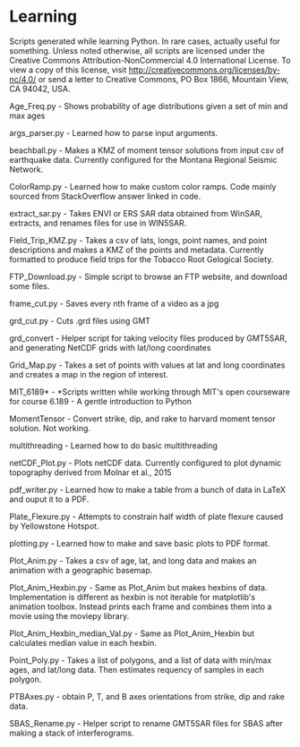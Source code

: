 # Learning
Scripts generated while learning Python. In rare cases, actually useful for something.
Unless noted otherwise, all scripts are licensed under the Creative Commons Attribution-NonCommercial 4.0 International License. To view a copy of this license, visit http://creativecommons.org/licenses/by-nc/4.0/ or send a letter to Creative Commons, PO Box 1866, Mountain View, CA 94042, USA.

Age_Freq.py - Shows probability of age distributions given a set of min and max ages

args_parser.py - Learned how to parse input arguments.

beachball.py - Makes a KMZ of moment tensor solutions from input csv of earthquake data. Currently configured for the Montana Regional Seismic Network.

ColorRamp.py - Learned how to make custom color ramps. Code mainly sourced from StackOverflow answer linked in code.

extract_sar.py - Takes ENVI or ERS SAR data obtained from WinSAR, extracts, and renames files for use in WIN5SAR.

Field_Trip_KMZ.py - Takes a csv of lats, longs, point names, and point descriptions and makes a KMZ of the points and metadata. Currently formatted to produce field trips for the Tobacco Root Gelogical Society.

FTP_Download.py - Simple script to browse an FTP website, and download some files.

frame_cut.py - Saves every nth frame of a video as a jpg

grd_cut.py - Cuts .grd files using GMT

grd_convert - Helper script for taking velocity files produced by GMT5SAR, and generating
NetCDF grids with lat/long coordinates

Grid_Map.py - Takes a set of points with values at lat and long coordinates and creates a map in the region of interest.

MIT_6189* - *Scripts written while working through MIT's open courseware for course 6.189 - A gentle introduction to Python

MomentTensor - Convert strike, dip, and rake to harvard moment tensor solution. Not working.

multithreading - Learned how to do basic multithreading

netCDF_Plot.py - Plots netCDF data. Currently configured to plot dynamic topography derived from Molnar et al., 2015

pdf_writer.py - Learned how to make a table from a bunch of data in LaTeX and ouput it to a PDF.

Plate_Flexure.py - Attempts to constrain half width of plate flexure caused by Yellowstone Hotspot.

plotting.py - Learned how to make and save basic plots to PDF format.

Plot_Anim.py - Takes a csv of age, lat, and long data and makes an animation with a geographic basemap.

Plot_Anim_Hexbin.py - Same as Plot_Anim but makes hexbins of data. Implementation is different as hexbin is not iterable for matplotlib's animation toolbox. Instead prints each frame and combines them into a movie using the moviepy library.

Plot_Anim_Hexbin_median_Val.py - Same as Plot_Anim_Hexbin but calculates median value in each hexbin.

Point_Poly.py - Takes a list of polygons, and a list of data with min/max ages, and lat/long data. Then estimates requency of samples in each polygon.

PTBAxes.py - obtain P, T, and B axes orientations from strike, dip and rake data.

SBAS_Rename.py - Helper script to rename GMT5SAR files for SBAS after making a stack of interferograms.
